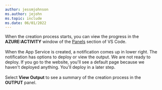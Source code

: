 ```yaml
---
author: jessmjohnson
ms.author: jejohn
ms.topic: include
ms.date: 06/01/2022
---
```


When the creation process starts, you can view the progress in the **AZURE:ACTIVITY** window of the [Panels](https://code.visualstudio.com/docs/getstarted/userinterface) section of VS Code.
<br><br>
When the App Service is created, a notification comes up in lower right. The notification has options to deploy or view the output. We are not ready to deploy. If you go to the website, you'll see a default page because we haven't deployed anything. You'll deploy in a later step.
<br><br>
Select **View Output** to see a summary of the creation process in the **OUTPUT** panel.
